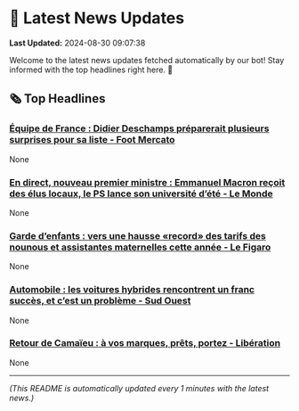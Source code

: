 # 📰 Latest News Updates
**Last Updated:** 2024-08-30 09:07:38

Welcome to the latest news updates fetched automatically by our bot! Stay informed with the top headlines right here. 🚀

## 🗞️ Top Headlines

### [Équipe de France : Didier Deschamps préparerait plusieurs surprises pour sa liste - Foot Mercato](https://news.google.com/rss/articles/CBMixwFBVV95cUxNMkZCdkg4SnNNT0VLaGw5VjBqaVNNckJKa3JhOGRyMVV1czBOZlVVYW9kczk5aGU2RkRQOE92SEdqTm52MlpyYVFKQmp2TXJ0T0xwSHdSdVlQWTBFU2hqMUJ5M01UZy1QanFqMVRqX3l3cXJEQ3JXTVlzV1N6ei13LXFOVTBSaTZqOWR4S24wVHVyNS1NRkxybmR5UGxRZXhhZTZBUlEzVWlyLVY4LWZUQlgzME9nODlYMU04R2VVQV9ETDVfZ3FV?oc=5)
None

### [En direct, nouveau premier ministre : Emmanuel Macron reçoit des élus locaux, le PS lance son université d’été - Le Monde](https://news.google.com/rss/articles/CBMihgJBVV95cUxOWkF5emZHbjZPR2QyY2FkSnVjMUJ6TFZIYzFnbVEzRDNiSWh1Vl9UMTBvZmFVdndnbU5zSGxHN2ZjSUhCZG9jREYyRUo2eTlRUVFQWVhwTWF3bFJhSmJTc21ZU0l6bmY0NWM2UHhlVHJTVEY0S1ZTdkRfZFBVZlVGNkNpR2JILWNsczJWX2I2Ylp0VktpMkxHdjRGQzFRaHZqX0w5Q1FQSFl4R3Q1dkJyTDdQZ2NLWVJfekNGYnRoMGVfNFhqNU9vY0VGUk1MNnpwbkI2RDNlN08tWFI4Rm9BM1pPSlB5YUMzMnlKeWFGdEhHa2xWYzY0V3Q5TGc3NjE4WUdpaTV3?oc=5)
None

### [Garde d’enfants : vers une hausse «record» des tarifs des nounous et assistantes maternelles cette année - Le Figaro](https://news.google.com/rss/articles/CBMi1gFBVV95cUxQZG5EcDNVM2lHeUxVQ1h4UGpESFhqRFA2ajNTTzNyVEdub28xMUVmdTQwY3NPMmRuWm5BdG5hcWMwUmphX3MzdGgwWkRtVFFXSnJ3eWtPdmxfUzlFakpyMDlJUG5CTnFvRmFRY2V5NUo2RkhrdjNKeTBkWE1xbEFYMzJFZGRCdllaZmpBN1Nob2l2aEMwOHgwSlJNWFlwOUloUXh6UEV4NHotaHVQZW1tQTJ5d3JfM1AyWk5RR3Q3RmcwSFhwcDZ5QV9uMjhhaGgtZlBTNTdR?oc=5)
None

### [Automobile : les voitures hybrides rencontrent un franc succès, et c’est un problème - Sud Ouest](https://news.google.com/rss/articles/CBMixgFBVV95cUxPNmVuQkxMU09GLWtPNmk3SUhiX3AzeW9OZWxUZVFGUWZrLVhyUl9fSkZSdkJEWEV2RTFOZlMwUUJoeGtEU2Y2cjdpSExOa0FvZlBxQURheWlib2RmMm83SjlfeFFrbkxmN3EtRm0tME90eUNkb3F4SGJyaWhpLXlPdUhHZGkwYTFUT0REbFVCYUI5TFpSUFoyWnZOYXdFZGdCUVZJQmVoWG1zWXhFaW92aXhMY3NzTTI1cUw1UVptNnZGcWl1cmc?oc=5)
None

### [Retour de Camaïeu : à vos marques, prêts, portez - Libération](https://news.google.com/rss/articles/CBMitwFBVV95cUxOTzFGM2FaQnFnZERqVFM1end6RThBM2NPUHRSRDVwaHNqQ1NKcFZ3c0RpTDNuX090dUJ1RHBMMjlyeDZrWUN2cWtRa3FRQm01SE1RdFNmX05oOFA4NVNZRE1LX2FUNVJiZ1FTWFhRZk91OVRaQXNIdWlydHVXRkZrY05HLThKRFQ1bXFGRW10dmFreHF2cUJJNlNPS2FVS3BEYUpCTEFnZUV2eFpETmItVlVjQTYwMWM?oc=5)
None

---
*(This README is automatically updated every 1 minutes with the latest news.)*

